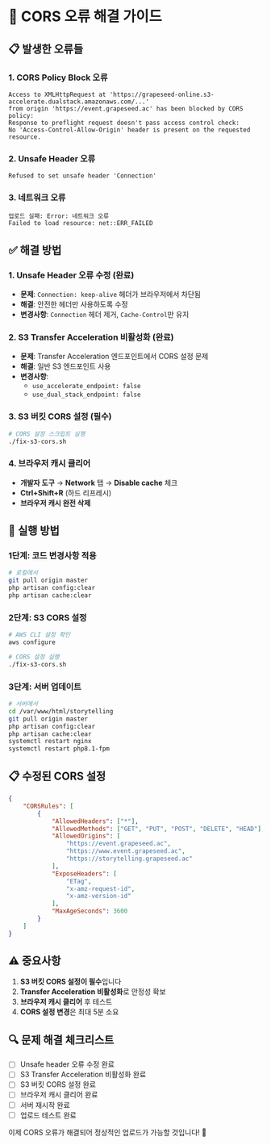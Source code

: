 # 🔧 CORS 오류 해결 가이드

## 📋 발생한 오류들

### **1. CORS Policy Block 오류**
```
Access to XMLHttpRequest at 'https://grapeseed-online.s3-accelerate.dualstack.amazonaws.com/...' 
from origin 'https://event.grapeseed.ac' has been blocked by CORS policy: 
Response to preflight request doesn't pass access control check: 
No 'Access-Control-Allow-Origin' header is present on the requested resource.
```

### **2. Unsafe Header 오류**
```
Refused to set unsafe header 'Connection'
```

### **3. 네트워크 오류**
```
업로드 실패: Error: 네트워크 오류
Failed to load resource: net::ERR_FAILED
```

## ✅ 해결 방법

### **1. Unsafe Header 오류 수정 (완료)**
- **문제**: `Connection: keep-alive` 헤더가 브라우저에서 차단됨
- **해결**: 안전한 헤더만 사용하도록 수정
- **변경사항**: `Connection` 헤더 제거, `Cache-Control`만 유지

### **2. S3 Transfer Acceleration 비활성화 (완료)**
- **문제**: Transfer Acceleration 엔드포인트에서 CORS 설정 문제
- **해결**: 일반 S3 엔드포인트 사용
- **변경사항**: 
  - `use_accelerate_endpoint: false`
  - `use_dual_stack_endpoint: false`

### **3. S3 버킷 CORS 설정 (필수)**
```bash
# CORS 설정 스크립트 실행
./fix-s3-cors.sh
```

### **4. 브라우저 캐시 클리어**
- **개발자 도구** → **Network** 탭 → **Disable cache** 체크
- **Ctrl+Shift+R** (하드 리프레시)
- **브라우저 캐시 완전 삭제**

## 🚀 실행 방법

### **1단계: 코드 변경사항 적용**
```bash
# 로컬에서
git pull origin master
php artisan config:clear
php artisan cache:clear
```

### **2단계: S3 CORS 설정**
```bash
# AWS CLI 설정 확인
aws configure

# CORS 설정 실행
./fix-s3-cors.sh
```

### **3단계: 서버 업데이트**
```bash
# 서버에서
cd /var/www/html/storytelling
git pull origin master
php artisan config:clear
php artisan cache:clear
systemctl restart nginx
systemctl restart php8.1-fpm
```

## 📋 수정된 CORS 설정

```json
{
    "CORSRules": [
        {
            "AllowedHeaders": ["*"],
            "AllowedMethods": ["GET", "PUT", "POST", "DELETE", "HEAD"],
            "AllowedOrigins": [
                "https://event.grapeseed.ac",
                "https://www.event.grapeseed.ac",
                "https://storytelling.grapeseed.ac"
            ],
            "ExposeHeaders": [
                "ETag",
                "x-amz-request-id",
                "x-amz-version-id"
            ],
            "MaxAgeSeconds": 3600
        }
    ]
}
```

## ⚠️ 중요사항

1. **S3 버킷 CORS 설정이 필수**입니다
2. **Transfer Acceleration 비활성화**로 안정성 확보
3. **브라우저 캐시 클리어** 후 테스트
4. **CORS 설정 변경**은 최대 5분 소요

## 🔍 문제 해결 체크리스트

- [ ] Unsafe header 오류 수정 완료
- [ ] S3 Transfer Acceleration 비활성화 완료
- [ ] S3 버킷 CORS 설정 완료
- [ ] 브라우저 캐시 클리어 완료
- [ ] 서버 재시작 완료
- [ ] 업로드 테스트 완료

이제 CORS 오류가 해결되어 정상적인 업로드가 가능할 것입니다! 🎉
